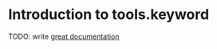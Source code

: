# Introduction to tools.keyword

TODO: write [great documentation](http://jacobian.org/writing/what-to-write/)
